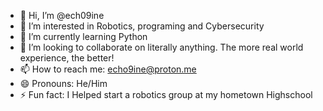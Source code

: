 - 👋 Hi, I’m @ech09ine
- 👀 I’m interested in Robotics, programing and Cybersecurity
- 🌱 I’m currently learning Python
- 💞️ I’m looking to collaborate on literally anything. The more real world experience, the better!
- 📫 How to reach me: echo9ine@proton.me
- 😄 Pronouns: He/Him
- ⚡ Fun fact: I Helped start a robotics group at my hometown Highschool

<!---
ech09ine/ech09ine is a ✨ special ✨ repository because its `README.md` (this file) appears on your GitHub profile.
You can click the Preview link to take a look at your changes.
--->
